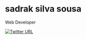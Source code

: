 # sadrak silva sousa

Web Developer

[<link><img alt="Twitter URL" src="https://img.shields.io/twitter/url?label=sadrakss&style=social&url=https%3A%2F%2Ftwitter.com%2Fsadrakss"></link>](https://img.shields.io/twitter/url?label=sadrakss&style=social&url=https%3A%2F%2Ftwitter.com%2Fsadrakss) 
